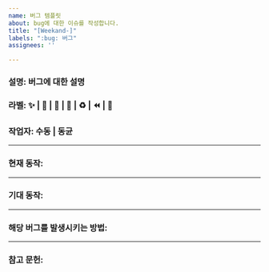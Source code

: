 ```yaml
---
name: 버그 템플릿
about: bug에 대한 이슈를 작성합니다.
title: "[Weekand-]"
labels: ":bug: 버그"
assignees: ''

---
```


### 설명: 버그에 대한 설명
### 라벨: ✨ | 🐛 | 🎨 | 📝 | ♻️ | ⏪ | 🔀
### 작업자: 수동 | 동균

---

### 현재 동작:

---

### 기대 동작:

---

### 해당 버그를 발생시키는 방법:

---

### 참고 문헌:
